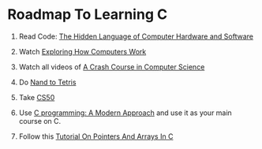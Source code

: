 # Roadmap To Learning C

1. Read Code: [The Hidden Language of Computer Hardware and Software](https://libgen.is/book/index.php?md5=C859BB779FE9CB6E58BA42DAAD92551A)

1. Watch [Exploring How Computers Work](https://www.youtube.com/watch?v=QZwneRb-zqA&feature=youtu.be)

1. Watch all videos of [A Crash Course in Computer Science](https://www.youtube.com/playlist?list=PL8dPuuaLjXtNlUrzyH5r6jN9ulIgZBpdo)

1. Do [Nand to Tetris](https://www.coursera.org/learn/build-a-computer)

1. Take [CS50](https://cs50.harvard.edu/x/)

1. Use [C programming: A Modern Approach](https://libgen.is/book/index.php?md5=8DA872E974D71A3DA307F439DC269560) and use it as your main course on C.

1. Follow this [Tutorial On Pointers And Arrays In C](https://github.com/jflaherty/ptrtut13)
